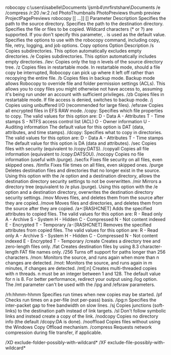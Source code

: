 robocopy c:\users\isabelle\Documents \\jsmb4\mrfirstshare\Documents /e /compress /r:20 /w:2 /xd PhotoThumbnails PhotoPreviews thumb preview ProjectPagePreviews
robocopy <source> <destination> [<file>[ ...]] [<options>]
Parameter	Description
<source>	Specifies the path to the source directory.
<destination>	Specifies the path to the destination directory.
<file>	Specifies the file or files to be copied. Wildcard characters (* or ?) are supported. If you don't specify this parameter, *.* is used as the default value.
<options>	Specifies the options to use with the robocopy command, including copy, file, retry, logging, and job options.
Copy options
Option	Description
/s	Copies subdirectories. This option automatically excludes empty directories.
/e	Copies subdirectories. This option automatically includes empty directories.
/lev:<n>	Copies only the top n levels of the source directory tree.
/z	Copies files in restartable mode. In restartable mode, should a file copy be interrupted, Robocopy can pick up where it left off rather than recopying the entire file.
/b	Copies files in backup mode. Backup mode allows Robocopy to override file and folder permission settings (ACLs). This allows you to copy files you might otherwise not have access to, assuming it's being run under an account with sufficient privileges.
/zb	Copies files in restartable mode. If file access is denied, switches to backup mode.
/j	Copies using unbuffered I/O (recommended for large files).
/efsraw	Copies all encrypted files in EFS RAW mode.
/copy:<copyflags>	Specifies which file properties to copy. The valid values for this option are:
D - Data
A - Attributes
T - Time stamps
S - NTFS access control list (ACL)
O - Owner information
U - Auditing information
The default value for this option is DAT (data, attributes, and time stamps).
/dcopy:<copyflags>	Specifies what to copy in directories. The valid values for this option are:
D - Data
A - Attributes
T - Time stamps
The default value for this option is DA (data and attributes).
/sec	Copies files with security (equivalent to /copy:DATS).
/copyall	Copies all file information (equivalent to /copy:DATSOU).
/nocopy	Copies no file information (useful with /purge).
/secfix	Fixes file security on all files, even skipped ones.
/timfix	Fixes file times on all files, even skipped ones.
/purge	Deletes destination files and directories that no longer exist in the source. Using this option with the /e option and a destination directory, allows the destination directory security settings to not be overwritten.
/mir	Mirrors a directory tree (equivalent to /e plus /purge). Using this option with the /e option and a destination directory, overwrites the destination directory security settings.
/mov	Moves files, and deletes them from the source after they are copied.
/move	Moves files and directories, and deletes them from the source after they are copied.
/a+:[RASHCNET]	Adds the specified attributes to copied files. The valid values for this option are:
R - Read only
A - Archive
S - System
H - Hidden
C - Compressed
N - Not content indexed
E - Encrypted
T - Temporary
/a-:[RASHCNET]	Removes the specified attributes from copied files. The valid values for this option are:
R - Read only
A - Archive
S - System
H - Hidden
C - Compressed
N - Not content indexed
E - Encrypted
T - Temporary
/create	Creates a directory tree and zero-length files only.
/fat	Creates destination files by using 8.3 character-length FAT file names only.
/256	Turns off support for paths longer than 256 characters.
/mon:<n>	Monitors the source, and runs again when more than n changes are detected.
/mot:<m>	Monitors the source, and runs again in m minutes, if changes are detected.
/mt[:n]	Creates multi-threaded copies with n threads. n must be an integer between 1 and 128. The default value for n is 8. For better performance, redirect your output using /log option.
The /mt parameter can't be used with the /ipg and /efsraw parameters.

/rh:hhmm-hhmm	Specifies run times when new copies may be started.
/pf	Checks run times on a per-file (not per-pass) basis.
/ipg:n	Specifies the inter-packet gap to free bandwidth on slow lines.
/sj	Copies junctions (soft-links) to the destination path instead of link targets.
/sl	Don't follow symbolic links and instead create a copy of the link.
/nodcopy	Copies no directory info (the default /dcopy:DA is done).
/nooffload	Copies files without using the Windows Copy Offload mechanism.
/compress	Requests network compression during file transfer, if applicable.


/XD exclude-folder-possibly-with-wildcard*
/XF exclude-file-possibly-with-wildcard*

